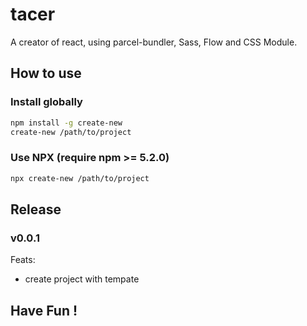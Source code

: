 # tacer

A creator of react, using parcel-bundler, Sass, Flow and CSS Module.

## How to use

### Install globally

```sh
npm install -g create-new
create-new /path/to/project
```

### Use NPX (require npm >= 5.2.0)

```sh
npx create-new /path/to/project
```

## Release

### v0.0.1

Feats:

- create project with tempate

## Have Fun !